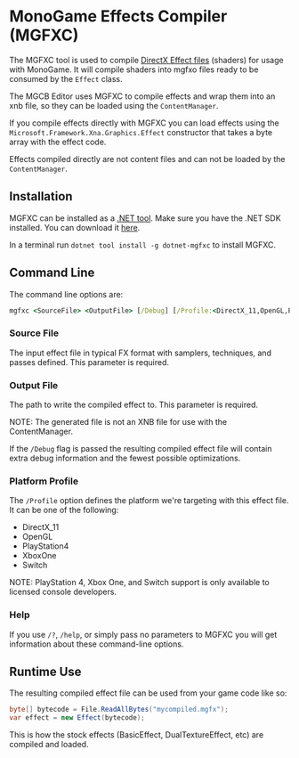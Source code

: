 # MonoGame Effects Compiler (MGFXC)

The MGFXC tool is used to compile [DirectX Effect files](https://docs.microsoft.com/en-us/windows/win32/direct3d9/writing-an-effect) (shaders) for usage with MonoGame. It will compile shaders into mgfxo files ready to be consumed by the ```Effect``` class.

The MGCB Editor uses MGFXC to compile effects and wrap them into an xnb file, so they can be loaded using the `ContentManager`.

If you compile effects directly with MGFXC you can load effects using the `Microsoft.Framework.Xna.Graphics.Effect` constructor that takes a byte array with the effect code.

Effects compiled directly are not content files and can not be loaded by the `ContentManager`.

## Installation

MGFXC can be installed as a [.NET tool](https://docs.microsoft.com/en-us/dotnet/core/tools/global-tools).
Make sure you have the .NET SDK installed. You can download it [here](https://dotnet.microsoft.com/download).

In a terminal run `dotnet tool install -g dotnet-mgfxc` to install MGFXC.

## Command Line

The command line options are:

```bat
mgfxc <SourceFile> <OutputFile> [/Debug] [/Profile:<DirectX_11,OpenGL,PlayStation4>]
```

### Source File

The input effect file in typical FX format with samplers, techniques, and passes defined.  This parameter is required.

### Output File

The path to write the compiled effect to.  This parameter is required.

NOTE: The generated file is not an XNB file for use with the ContentManager.

If the `/Debug` flag is passed the resulting compiled effect file will contain extra debug information and the fewest possible optimizations.

### Platform Profile

The `/Profile` option defines the platform we're targeting with this effect file.  It can be one of the following:

- DirectX_11
- OpenGL
- PlayStation4
- XboxOne
- Switch

NOTE: PlayStation 4, Xbox One, and Switch support is only available to licensed console developers.

### Help

If you use `/?`, `/help`, or simply pass no parameters to MGFXC you will get information about these command-line options.

## Runtime Use

The resulting compiled effect file can be used from your game code like so:

```csharp
byte[] bytecode = File.ReadAllBytes("mycompiled.mgfx");
var effect = new Effect(bytecode);
```

This is how the stock effects (BasicEffect, DualTextureEffect, etc) are compiled and loaded.
